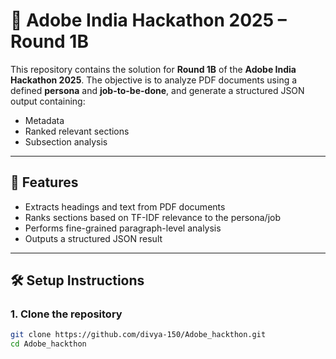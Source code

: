 # 🧠 Adobe India Hackathon 2025 – Round 1B

This repository contains the solution for **Round 1B** of the **Adobe India Hackathon 2025**. The objective is to analyze PDF documents using a defined **persona** and **job-to-be-done**, and generate a structured JSON output containing:

- Metadata
- Ranked relevant sections
- Subsection analysis

---

## 🚀 Features

- Extracts headings and text from PDF documents
- Ranks sections based on TF-IDF relevance to the persona/job
- Performs fine-grained paragraph-level analysis
- Outputs a structured JSON result

---

## 🛠️ Setup Instructions

### 1. Clone the repository

```bash
git clone https://github.com/divya-150/Adobe_hackthon.git
cd Adobe_hackthon

